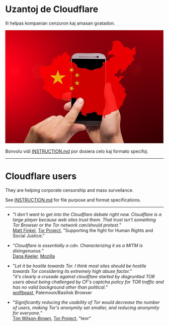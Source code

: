 # Uzantoj de Cloudflare

Ili helpas kompanian cenzuron kaj amasan gvatadon.

![](../image/chinaphone.jpg)

Bonvolu vidi [INSTRUCTION.md](../INSTRUCTION.md) por dosiera celo kaj formato specifoj.

-----

# Cloudflare users

They are helping corporate censorship and mass surveilance.

See [INSTRUCTION.md](../INSTRUCTION.md) for file purpose and format specifications.

-----

- "_I don't want to get into the Cloudflare debate right now. Cloudflare is a large player because web sites trust them. That trust isn't something Tor Browser or the Tor network can/should protest._"<br>
[Matt Finkel](https://twitter.com/mfinkel/status/1285568468331495424), [Tor Project](https://torproject.org), "Supporting the fight for Human Rights and Social Justice."

- "_Cloudflare is essentially a cdn. Characterizing it as a MITM is disingenuous._"<br>
[Dana Keeler](https://bugzilla.mozilla.org/user_profile?user_id=349244), [Mozilla](https://github.com/mozkeeler)

- "_Let it be hostile towards Tor. I think most sites should be hostile towards Tor considering its extremely high abuse factor._"<br>"_it's clearly a crusade against cloudflare started by disgruntled TOR users about being challenged by CF's captcha policy for TOR traffic and has no valid background other than political._"<br>
[wolfbeast](https://github.com/wolfbeast), Palemoon/Basilisk Browser

- "_Significantly reducing the usability of Tor would decrease the number of users, making Tor's anonymity set smaller, and reducing anonymity for everyone._"<br>
[Tim Wilson-Brown](mailto:teor2345@gmail.com), [Tor Project](https://torproject.org), "teor"
